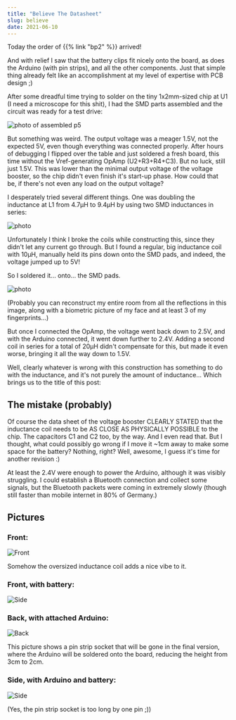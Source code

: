 ```yaml
---
title: "Believe The Datasheet"
slug: believe
date: 2021-06-10
---
```


Today the order of {{% link "bp2" %}} arrived!

And with relief I saw that the battery clips fit nicely onto the board, as does
the Arduino (with pin strips), and all the other components.  Just that simple
thing already felt like an accomplishment at my level of expertise with
PCB design ;)

After some dreadful time trying to solder on the tiny 1x2mm-sized chip at U1 (I
need a microscope for this shit), I had the SMD parts assembled and the circuit
was ready for a test drive:

![photo of assembled p5](/img/blog/2021-06-10_assembled.png)

But something was weird.  The output voltage was a meager 1.5V, not the
expected 5V, even though everything was connected properly.  After hours of
debugging I flipped over the table and just soldered a fresh board, this time
without the Vref-generating OpAmp (U2+R3+R4+C3).  But no luck, still just 1.5V.
This was lower than the minimal output voltage of the voltage booster, so the
chip didn't even finish it's start-up phase.  How could that be, if there's not
even any load on the output voltage?

I desperately tried several different things. One was doubling the inductance
at L1 from 4.7&micro;H to 9.4&micro;H by using two SMD inductances in series:

![photo](/img/blog/2021-06-10_acrobatics.png)

Unfortunately I think I broke the coils while constructing this, since they
didn't let any current go through.  But I found a regular, big inductance coil
with 10&micro;H, manually held its pins down onto the SMD pads, and indeed, the
voltage jumped up to 5V!

So I soldered it... onto... the SMD pads.

![photo](/img/blog/2021-06-10_axial2smd.png)

(Probably you can reconstruct my entire room from all the reflections in this
image, along with a biometric picture of my face and at least 3 of my
fingerprints...)

But once I connected the OpAmp, the voltage went back down to 2.5V, and with
the Arduino connected, it went down further to 2.4V.  Adding a second coil in
series for a total of 20&micro;H didn't compensate for this, but made it even
worse, bringing it all the way down to 1.5V.

Well, clearly whatever is wrong with this construction has something to do with
the inductance, and it's not purely the amount of inductance...  Which brings
us to the title of this post:

## The mistake (probably)

Of course the data sheet of the voltage booster CLEARLY STATED that the
inductance coil needs to be AS CLOSE AS PHYSICALLY POSSIBLE to the chip.  The
capacitors C1 and C2 too, by the way.  And I even read that.  But I thought,
what could possibly go wrong if I move it ~1cm away to make some space for the
battery?  Nothing, right?  Well, awesome, I guess it's time for another
revision :)

At least the 2.4V were enough to power the Arduino, although it was visibly
struggling.  I could establish a Bluetooth connection and collect some signals,
but the Bluetooth packets were coming in extremely slowly (though still faster
than mobile internet in 80% of Germany.)

## Pictures
### Front:

![Front](/img/blog/2021-06-10_front.png)

Somehow the oversized inductance coil adds a nice vibe to it.

### Front, with battery:

![Side](/img/blog/2021-06-10_front_battery.png)

### Back, with attached Arduino:

![Back](/img/blog/2021-06-10_back.png)

This picture shows a pin strip socket that will be gone in the final version,
where the Arduino will be soldered onto the board, reducing the height from 3cm
to 2cm.

### Side, with Arduino and battery:

![Side](/img/blog/2021-06-10_side.png)

(Yes, the pin strip socket is too long by one pin ;))
